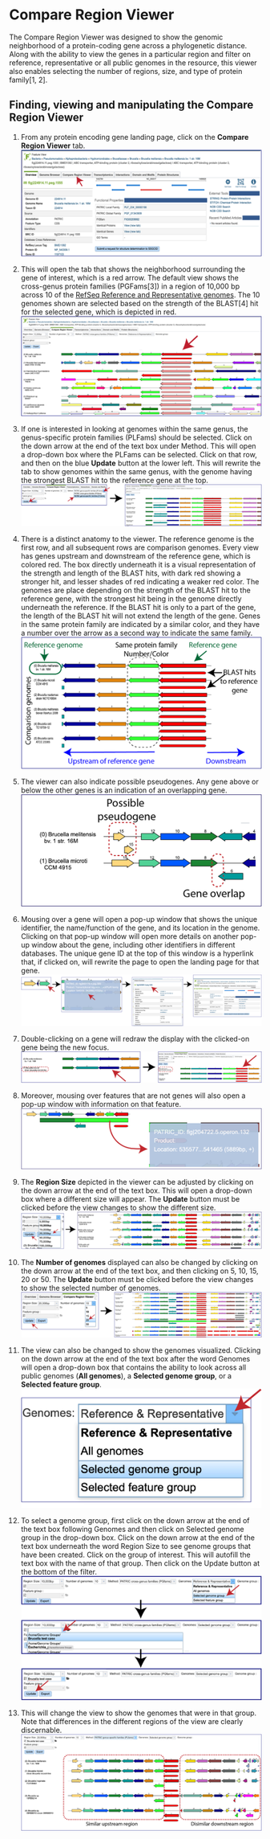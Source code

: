 # Compare Region Viewer

The Compare Region Viewer was designed to show the genomic neighborhood of a protein-coding gene across a phylogenetic distance. Along with the ability to view the genes in a particular region and filter on reference, representative or all public genomes in the resource, this viewer also enables selecting the number of regions, size, and type of protein family[1, 2].

## Finding, viewing and manipulating the Compare Region Viewer
1.	From any protein encoding gene landing page, click on the **Compare Region Viewer** tab.
![Compare Region View tab on the Feature Landing page](./images/Figure_1_CRV_tab.png "Compare Region Viewer tab.")

2.	This will open the tab that shows the neighborhood surrounding the gene of interest, which is a red arrow.  The default view shows the cross-genus protein families (PGFams[3]) in a region of 10,000 bp across 10 of the [RefSeq Reference and Representative genomes](https://www.ncbi.nlm.nih.gov/refseq/about/prokaryotes/).  The 10 genomes shown are selected based on the strength of the BLAST[4] hit for the selected gene, which is depicted in red. 
![Default Compare Region View](./images/Figure_2_Defaule_CRV.png "Default Compare Region View.")

3.	If one is interested in looking at genomes within the same genus, the genus-specific protein families (PLFams) should be selected. Click on the down arrow at the end of the text box under Method.  This will open a drop-down box where the PLFams can be selected.  Click on that row, and then on the blue **Update** button at the lower left.  This will rewrite the tab to show genomes within the same genus, with the genome having the strongest BLAST hit to the reference gene at the top. 
![Change to PLFam](./images/Figure_3_Change_PLFams.png "Change to PLFam.")

4.	There is a distinct anatomy to the viewer.  The reference genome is the first row, and all subsequent rows are comparison genomes.  Every view has genes upstream and downstream of the reference gene, which is colored red.  The box directly underneath it is a visual representation of the strength and length of the BLAST hits, with dark red showing a stronger hit, and lesser shades of red indicating a weaker red color.  The genomes are place depending on the strength of the BLAST hit to the reference gene, with the strongest hit being in the genome directly underneath the reference.  If the BLAST hit is only to a part of the gene, the length of the BLAST hit will not extend the length of the gene.  Genes in the same protein family are indicated by a similar color, and they have a number over the arrow as a second way to indicate the same family.
![Viewer Anatomy](./images/Figure_4_Anatomy_of_Viewer.png "Viewer Anatomy.")

5.	The viewer can also indicate possible pseudogenes.  Any gene above or below the other genes is an indication of an overlapping gene.
![Gene Overlap](./images/Figure_5-Gene_overlap.png "Gene Overlap.")

6.	Mousing over a gene will open a pop-up window that shows the unique identifier, the name/function of the gene, and its location in the genome.  Clicking on that pop-up window will open more details on another pop-up window about the gene, including other identifiers in different databases.  The unique gene ID at the top of this window is a hyperlink that, if clicked on, will rewrite the page to open the landing page for that gene.
![Gene Mouseover](./images/Figure_5a-Gene_mouseover.png "Gene Mouseover.")

7.	Double-clicking on a gene will redraw the display with the clicked-on gene being the new focus.
![Double click](./images/Figure_X-Double_click.png "Double click.")

8.	Moreover, mousing over features that are not genes will also open a pop-up window with information on that feature.
![Operon](./images/Figure_5b-Operon.png "Operon.")

9.	The **Region Size** depicted in the viewer can be adjusted by clicking on the down arrow at the end of the text box.  This will open a drop-down box where a different size will appear.  The **Update** button must be clicked before the view changes to show the different size.
![Region Size](./images/Figure_6-Region_size.png "Region size.")

10.	The **Number of genomes** displayed can also be changed by clicking on the down arrow at the end of the text box, and then clicking on 5, 10, 15, 20 or 50.  The **Update** button must be clicked before the view changes to show the selected number of genomes.
![Genome Number](./images/Figure_7-Genome_Number.png "Genome number.")

11. The view can also be changed to show the genomes visualized.  Clicking on the down arrow at the end of the text box after the word Genomes will open a drop-down box that contains the ability to look across all public genomes (**All genomes**), a **Selected genome group**, or a **Selected feature group**.
![Changing Genomes](./images/Figure_8-Changing_genomes.png "Changing genomes.")

12.	 To select a genome group, first click on the down arrow at the end of the text box following Genomes and then click on Selected genome group in the drop-down box. Click on the down arrow at the end of the text box underneath the word Region Size to see genome groups that have been created.  Click on the group of interest.  This will autofill the text box with the name of that group.  Then click on the Update button at the  bottom of the filter.
![Select Genome Group](./images/Figure_9-Select_genome_group.png "Select Genome Group.")

13.	This will change the view to show the genomes that were in that group.  Note that differences in the different regions of the view are clearly discernable.![Genome Group Display](./images/Figure_10-Genome_group_display.png "Genome Group Display.")
